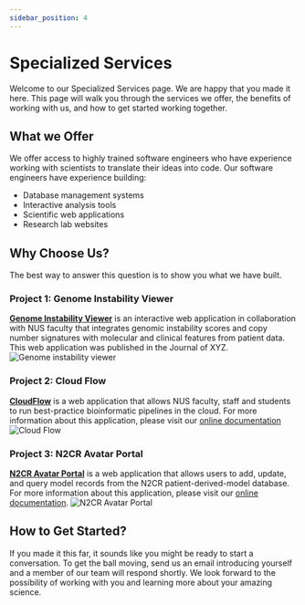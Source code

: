 ```yaml
---
sidebar_position: 4
---
```


# Specialized Services
Welcome to our Specialized Services page. We are happy that you made it here. This page will walk you through the services we offer, the benefits of working with us, and how to get started working together.

## What we Offer

We offer access to highly trained software engineers who have experience working with scientists to translate their ideas into code.  Our software engineers have experience building:
- Database management systems
- Interactive analysis tools
- Scientific web applications
- Research lab websites

## Why Choose Us?

The best way to answer this question is to show you what we have built.

### Project 1: Genome Instability Viewer
[**Genome Instability Viewer**](https://gi-viewer.pittlabgenomics.com/home) is an interactive web application in collaboration with NUS faculty that integrates genomic instability scores and copy number signatures with molecular and clinical features from patient data.  This web application was published in the Journal of XYZ.
![Genome instability viewer](/img/GIV.png)

### Project 2: Cloud Flow
[**CloudFlow**](https://www.cloudflow.gedac.org/) is a web application that allows NUS faculty, staff and students to run best-practice bioinformatic pipelines in the cloud.  For more information about this application, please visit our [online documentation](https://docs.cloudflow.gedac.org/)
![Cloud Flow](/img/cloudflow.png)

### Project 3: N2CR Avatar Portal
[**N2CR Avatar Portal**](https://n2cr.gedac.org/login) is a web application that allows users to add, update, and query model records from the N2CR patient-derived-model database.  For more information about this application, please visit our [online documentation](https://n2cr.gedac.org/guide).
![N2CR Avatar Portal](/img/N2CR.png)

## How to Get Started?
If you made it this far, it sounds like you might be ready to start a conversation. To get the ball moving, send us an email introducing yourself and a member of our team will respond shortly. We look forward to the possibility of working with you and learning more about your amazing science.